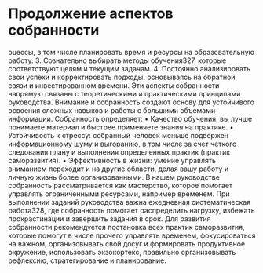 # Продолжение аспектов собранности

оцессы, в том числе планировать время и ресурсы на образовательную работу.
3. Сознательно выбирать методы обучения327, которые соответствуют целям и текущим задачам.
4. Постоянно анализировать свои успехи и корректировать подходы, основываясь на обратной связи и инвестированном времени.
Эти аспекты собранности напрямую связаны с теоретическими и практическими принципами руководства. Внимание и собранность создают основу для устойчивого освоения сложных навыков и работы с большими объемами информации.
Собранность определяет:
• Качество обучения: вы лучше понимаете материал и быстрее применяете знания на практике.
• Устойчивость к стрессу: собранный человек меньше подвержен информационному шуму и выгоранию, в том числе за счет четкого следования плану и выполнения определенных практик (практик саморазвития).
• Эффективность в жизни: умение управлять вниманием переходит и на другие области, делая вашу работу и личную жизнь более организованными.
В нашем руководстве собранность рассматривается как мастерство, которое помогает управлять ограниченными ресурсами, например временем. При выполнении заданий руководства важна ежедневная систематическая работа328, где собранность помогает распределить нагрузку, избежать прокрастинации и завершить задания в срок.
Для развития собранности рекомендуется постановка всех практик саморазвития, которые помогут в числе прочего управлять временем, фокусироваться на важном, организовывать свой досуг и формировать продуктивное окружение, использовать экзокортекс, правильно организовывать рефлексию, стратегирование и планирование.
